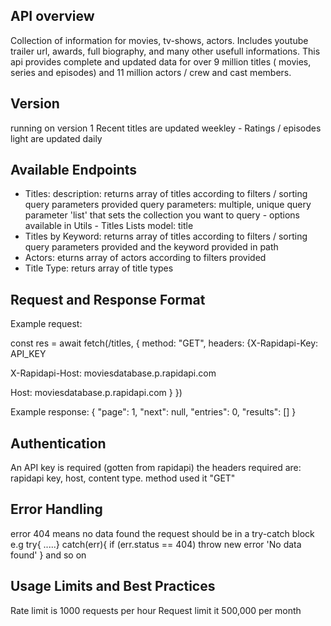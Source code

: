 ## API overview
Collection of information for movies, tv-shows, actors. Includes youtube trailer url, awards, full biography, and many other usefull informations. 
This api provides complete and updated data for over 9 million titles ( movies, series and episodes) and 11 million actors / crew and cast members. 

## Version
running on version 1
Recent titles are updated weekley - Ratings / episodes light are updated daily

## Available Endpoints
- Titles: description: returns array of titles according to filters / sorting query parameters provided
query parameters: multiple, unique query parameter 'list' that sets the collection you want to query - options available in Utils - Titles Lists
model: title
- Titles by Keyword:  returns array of titles according to filters / sorting query parameters provided and the keyword provided in path
- Actors: eturns array of actors according to filters provided
- Title Type: returs array of title types

## Request and Response Format
Example request:

const res = await fetch(/titles, {
method: "GET",
headers: {X-Rapidapi-Key: API_KEY

X-Rapidapi-Host: moviesdatabase.p.rapidapi.com

Host: moviesdatabase.p.rapidapi.com
}
})

Example response:
{
  "page": 1,
  "next": null,
  "entries": 0,
  "results": []
}

## Authentication
An API key is required (gotten from rapidapi)
the headers required are: rapidapi key, host, content type.
method used it "GET"

## Error Handling
error 404 means no data found
the request should be in a try-catch block e.g
try{ .....}
catch(err){
if (err.status == 404) throw new error 'No data found'
}
and so on

## Usage Limits and Best Practices 
Rate limit is 1000 requests per hour
Request limit it 500,000 per month




